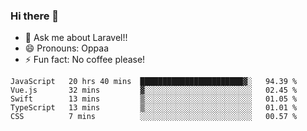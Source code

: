 ### Hi there 👋

<!--
**reubenwedson/reubenwedson** is a ✨ _special_ ✨ repository because its `README.md` (this file) appears on your GitHub profile.
Here are some ideas to get you started:
- 📫 How to reach me: 
- 🔭 I’m currently working on awesome talent app
- 🌱 I’m currently learning extreme Vue js technical stuffs
- 👯 I’m looking to collaborate on start ups challenges
- 🤔 I’m looking for help with time
-->
- 💬 Ask me about Laravel!!
- 😄 Pronouns: Oppaa
- ⚡ Fun fact: No coffee please!

<!--START_SECTION:waka-->
```text
JavaScript   20 hrs 40 mins  ███████████████████████▓░   94.39 % 
Vue.js       32 mins         ▓░░░░░░░░░░░░░░░░░░░░░░░░   02.45 % 
Swift        13 mins         ▒░░░░░░░░░░░░░░░░░░░░░░░░   01.05 % 
TypeScript   13 mins         ▒░░░░░░░░░░░░░░░░░░░░░░░░   01.01 % 
CSS          7 mins          ░░░░░░░░░░░░░░░░░░░░░░░░░   00.57 % 
```
<!--END_SECTION:waka-->
